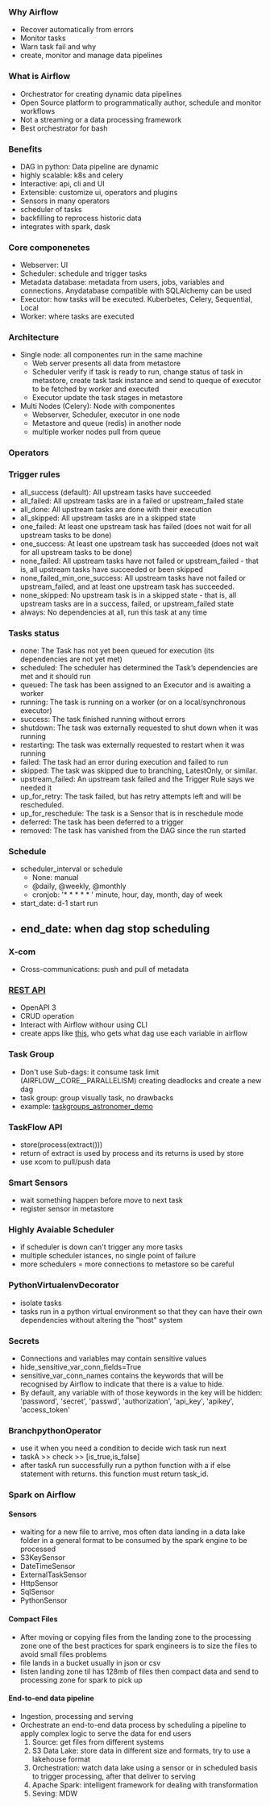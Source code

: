 ### Why Airflow
- Recover automatically from errors
- Monitor tasks
- Warn task fail and why
- create, monitor and manage data pipelines


### What is Airflow
- Orchestrator for creating dynamic data pipelines
- Open Source platform to programmatically author, schedule and monitor workflows
- Not a streaming or a data processing framework
- Best orchestrator for bash

### Benefits
- DAG in python: Data pipeline are dynamic
- highly scalable: k8s and celery
- Interactive: api, cli and UI
- Extensible: customize ui, operators and plugins 
- Sensors in many operators
- scheduler of tasks
- backfilling to reprocess historic data
- integrates with spark, dask

### Core componenetes
- Webserver: UI
- Scheduler: schedule and trigger tasks
- Metadata database: metadata from users, jobs, variables and connections. Anydatabase compatible with SQLAlchemy can be used
- Executor: how tasks will be executed. Kuberbetes, Celery, Sequential, Local
- Worker: where tasks are executed

### Architecture
- Single node: all componentes run in the same machine
    - Web server presents all data from metastore
    - Scheduler verify if task is ready to run, change status of task in metastore, create task task instance and send to queque of executor to be fetched by worker and executed
    - Executor update the task stages in metastore
- Multi Nodes (Celery): Node with componentes
    - Webserver, Scheduler, executor in one node
    - Metastore and queue (redis) in another node
    - multiple worker nodes pull from queue

### Operators

### Trigger rules


- all_success (default): All upstream tasks have succeeded
- all_failed: All upstream tasks are in a failed or upstream_failed state
- all_done: All upstream tasks are done with their execution
- all_skipped: All upstream tasks are in a skipped state
- one_failed: At least one upstream task has failed (does not wait for all upstream tasks to be done)
- one_success: At least one upstream task has succeeded (does not wait for all upstream tasks to be done)
- none_failed: All upstream tasks have not failed or upstream_failed - that is, all upstream tasks have succeeded or been skipped
- none_failed_min_one_success: All upstream tasks have not failed or upstream_failed, and at least one upstream task has succeeded.
- none_skipped: No upstream task is in a skipped state - that is, all upstream tasks are in a success, failed, or upstream_failed state
- always: No dependencies at all, run this task at any time

### Tasks status

- none: The Task has not yet been queued for execution (its dependencies are not yet met)
- scheduled: The scheduler has determined the Task’s dependencies are met and it should run
- queued: The task has been assigned to an Executor and is awaiting a worker
- running: The task is running on a worker (or on a local/synchronous executor)
- success: The task finished running without errors
- shutdown: The task was externally requested to shut down when it was running
- restarting: The task was externally requested to restart when it was running
- failed: The task had an error during execution and failed to run
- skipped: The task was skipped due to branching, LatestOnly, or similar.
- upstream_failed: An upstream task failed and the Trigger Rule says we needed it
- up_for_retry: The task failed, but has retry attempts left and will be rescheduled.
- up_for_reschedule: The task is a Sensor that is in reschedule mode
- deferred: The task has been deferred to a trigger
- removed: The task has vanished from the DAG since the run started

### Schedule
- scheduler_interval or schedule
    - None: manual
    - @daily, @weekly, @monthly
    - cronjob: '* * * * * ' minute, hour, day, month, day of week
- start_date: d-1 start run
- end_date: when dag stop scheduling
    - 

### X-com
- Cross-communications: push and pull of metadata

### [REST API](https://airflow.apache.org/docs/apache-airflow/stable/stable-rest-api-ref.html)
- OpenAPI 3
- CRUD operation
- Interact with Airflow withour using CLI
- create apps like [this](https://github.com/marclamberti/airflow-2-demo-api.git), who gets what dag use each variable in airflow

### Task Group
- Don't use Sub-dags: it consume task limit (AIRFLOW__CORE__PARALLELISM) creating deadlocks and create a new dag
- task group: group visually task, no drawbacks
- example: [taskgroups_astronomer_demo](https://raw.githubusercontent.com/vsvale/kappa_airflow/main/dags/taskgroups_astronomer_demo.py)

### TaskFlow API
- store(process(extract()))
- return of extract is used by process and its returns is used by store
- use xcom to pull/push data

### Smart Sensors
- wait something happen before move to next task
- register sensor in metastore

### Highly Avaiable Scheduler
- if scheduler is down can't trigger any more tasks
- multiple scheduler istances, no single point of failure
- more schedulers = more connections to metastore so be careful

### PythonVirtualenvDecorator
- isolate tasks
- tasks run in a python virtual environment  so that they can have their own dependencies without altering the "host" system

### Secrets
- Connections and variables may contain sensitive values
- hide_sensitive_var_conn_fields=True
- sensitive_var_conn_names contains the keywords that will be recognised  by Airflow to indicate that there is a value to hide.
- By default, any variable with of those keywords in the key will be hidden: 'password', 'secret', 'passwd', 'authorization', 'api_key', 'apikey', 'access_token'

### BranchpythonOperator
- use it when you need a condition to decide wich task run next
- taskA >> check >> [is_true,is_false]
- after taskA run successfully run a python function with a if else statement with returns. this function must return task_id.


### Spark on Airflow

#### Sensors
- waiting for a new file to arrive, mos often data landing in a data lake folder in a general format to be consumed by the spark engine to be processed
- S3KeySensor
- DateTimeSensor
- ExternalTaskSensor
- HttpSensor
- SqlSensor
- PythonSensor

#### Compact Files
- After moving or copying files from the landing zone to the processing zone one of the best practices for spark engineers is to size the files to avoid small files problems
- file lands in a bucket usually in json or csv
- listen landing zone til has 128mb of files then compact data and send to processing zone for spark to pick up

#### End-to-end data pipeline
- Ingestion, processing and serving
- Orchestrate an end-to-end data process by scheduling a pipeline to apply complex logic to serve the data for end users
    1. Source: get files from different systems
    2. S3 Data Lake: store data in different size and formats, try to use a lakehouse format
    3. Orchestration: watch data lake using a sensor or in scheduled basis to trigger processing, after that deliver to serving
    4. Apache Spark: intelligent framework for dealing with transformation
    5. Seving: MDW
